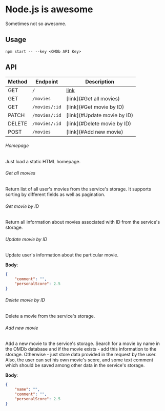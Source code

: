 # Node.js is awesome

Sometimes not so awesome.


## Usage

```shell
npm start -- --key <OMDb API Key>
```


## API

| Method |    Endpoint   |         Description         |
|--------|---------------|-----------------------------|
| GET    | `/`           | [link](#Homepage)           |
| GET    | `/movies`     | [link](#Get all movies)     |
| GET    | `/movies/:id` | [link](#Get movie by ID)    |
| PATCH  | `/movies/:id` | [link](#Update movie by ID) |
| DELETE | `/movies/:id` | [link](#Delete movie by ID) |
| POST   | `/movies`     | [link](#Add new movie)      |

###### Homepage

Just load a static HTML homepage.

###### Get all movies

Return list of all user's movies from the service's storage. It supports sorting by different fields as well as pagination.

###### Get movie by ID

Return all information about movies associated with ID from the service's storage.

###### Update movie by ID

Update user's information about the particular movie.

**Body**:

```json
{
    "comment": "",
    "personalScore": 2.5
}
```

###### Delete movie by ID

Delete a movie from the service's storage.

###### Add new movie

Add a new movie to the service's storage. Search for a movie by name in the OMDb database and if the movie exists - add this information to the storage.
Otherwise - just store data provided in the request by the user. Also, the user can set his own movie's score,
and some text comment which should be saved among other data in the service's storage.

**Body**:

```json
{
    "name": "",
    "comment": "",
    "personalScore": 2.5
}
```
